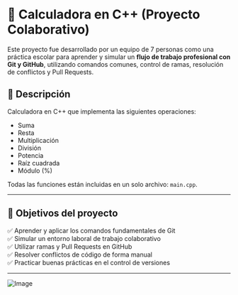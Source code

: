 # 🧮 Calculadora en C++ (Proyecto Colaborativo)

Este proyecto fue desarrollado por un equipo de 7 personas como una práctica escolar para aprender y simular un **flujo de trabajo profesional con Git y GitHub**, utilizando comandos comunes, control de ramas, resolución de conflictos y Pull Requests.

## 📌 Descripción

Calculadora en C++ que implementa las siguientes operaciones:

- Suma
- Resta
- Multiplicación
- División
- Potencia
- Raíz cuadrada
- Módulo (%)

Todas las funciones están incluidas en un solo archivo: `main.cpp`.

---

## 🎯 Objetivos del proyecto

✅ Aprender y aplicar los comandos fundamentales de Git  
✅ Simular un entorno laboral de trabajo colaborativo  
✅ Utilizar ramas y Pull Requests en GitHub  
✅ Resolver conflictos de código de forma manual  
✅ Practicar buenas prácticas en el control de versiones

---

![Image](https://github.com/user-attachments/assets/9d9f5f08-3a0a-41c8-bd36-e91f42279362)
